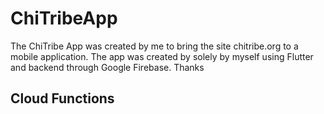 # ChiTribeApp
The ChiTribe App was created by me to bring the site chitribe.org to a mobile application. The app was created by solely by myself using Flutter and backend through Google Firebase. Thanks

##

## Cloud Functions
